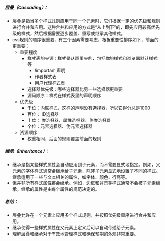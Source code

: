 ##### **层叠（Cascading）：**
- 层叠是指当多个样式规则应用于同一个元素时，它们根据一定的优先级和规则进行合并和应用。这种合并和应用的方式是“从上到下”的，即先应用较高优先级的样式，然后根据需要逐步覆盖、重写或继承其他样式。
- css规则的顺序很重要，有三个因素需要考虑，根据重要性排序如下，前面的更重要：
	- 重要程度
		- 样式表的来源：样式是从哪里来的，包括你的样式和浏览器默认样式等
			- !important 声明
			- 作者样式表
			- 用户代理样式表
		- 选择器优先级：哪些选择器比另一些选择器更重要
		- 源码顺序：样式在样式表里的声明顺序
	- 优先级
		- 千位：内联样式，这样的声明没有选择器，所以它得分总是1000
		- 百位： ID选择器
		- 十位： 类选择器、属性选择器、伪类选择器
		- 个位：元素选择器、伪元素选择器
	- 资源顺序
		- 权重相同，后面的规则覆盖前面的规则
##### **继承（Inheritance）：**
- 继承是指某些样式属性会自动应用到子元素，而不需要显式地指定。例如，父元素的字体样式通常会继承给子元素，除非子元素显式地设置了不同的样式。继承适用于一些与文本相关的属性，如字体、颜色、行高等。
- 但并非所有样式属性都会继承。例如，边框和背景等样式通常不会被子元素继承。继承的属性是由每个属性的规范决定的。
##### **总结：**
- 层叠允许在一个元素上应用多个样式规则，并按照优先级顺序进行合并和应用。
- 继承使得一些样式属性在父元素上定义后可以自动传递给子元素。
- 理解层叠和继承对于有效地管理样式和确保预期的外观非常重要。